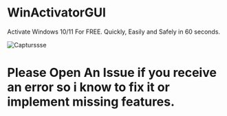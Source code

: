 # WinActivatorGUI
Activate Windows 10/11 For FREE. Quickly, Easily and Safely in 60 seconds.

![Capturssse](https://github.com/user-attachments/assets/30019e0e-80bb-48e7-a068-9bec88137d3c)

# Please Open An Issue if you receive an error so i know to fix it or implement missing features.

